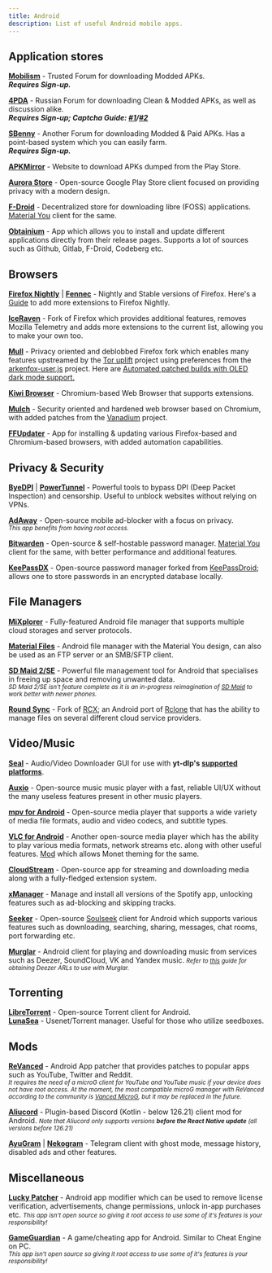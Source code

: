 ```yaml
---
title: Android 
description: List of useful Android mobile apps.
---
```


## Application stores
[**Mobilism**](https://forum.mobilism.me/) - Trusted Forum for downloading Modded APKs.   
**_Requires Sign-up._**

[**4PDA**](https://4pda.to/forum/) - Russian Forum for downloading Clean & Modded APKs, as well as discussion alike.   
**_Requires Sign-up; Captcha Guide: [#1](https://www.celsoazevedo.com/files/android/how-to-bypass-4pda-captchas/)/[#2](https://doorsgeek.blogspot.com/2015/08/4pdaru-loginregister-captcha-tutorial.html)_**

[**SBenny**](https://forum.sbenny.com) - Another Forum for downloading Modded & Paid APKs. Has a point-based system which you can easily farm.   
**_Requires Sign-up._**

[**APKMirror**](https://www.apkmirror.com/) - Website to download APKs dumped from the Play Store.

[**Aurora Store**](https://gitlab.com/AuroraOSS/AuroraStore) - Open-source Google Play Store client focused on providing privacy with a modern design.

[**F-Droid**](https://f-droid.org/) - Decentralized store for downloading libre (FOSS) applications. [Material You](https://github.com/Iamlooker/Droid-ify) client for the same.

[**Obtainium**](https://github.com/ImranR98/Obtainium) - App which allows you to install and update different applications directly from their release pages. Supports a lot of sources such as Github, Gitlab, F-Droid, Codeberg etc.

## Browsers
[**Firefox Nightly**](https://play.google.com/store/apps/details?id=org.mozilla.fenix) | [**Fennec**](https://f-droid.org/en/packages/org.mozilla.fennec_fdroid) - Nightly and Stable versions of Firefox.
Here's a [Guide](https://blog.mozilla.org/addons/2020/09/29/expanded-extension-support-in-firefox-for-android-nightly/) to add more extensions to Firefox Nightly.

[**IceRaven**](https://github.com/fork-maintainers/iceraven-browser#iceraven-browser--) - Fork of Firefox which provides additional features, removes Mozilla Telemetry and adds more extensions to the current list, allowing you to make your own too.

[**Mull**](https://divestos.org/pages/our_apps#mull) - Privacy oriented and deblobbed Firefox fork which enables many features upstreamed by the [Tor uplift](https://wiki.mozilla.org/Security/Tor_Uplift) project using preferences from the [arkenfox-user.js](https://github.com/arkenfox/user.js/) project. Here are [Automated patched builds with OLED dark mode support.](https://github.com/ArtikusHG/Mull-OLEDDark)  

[**Kiwi Browser**](https://kiwibrowser.com/) - Chromium-based Web Browser that supports extensions.

[**Mulch**](https://divestos.org/pages/our_apps#mulch) - Security oriented and hardened web browser based on Chromium, with added patches from the [Vanadium](https://github.com/GrapheneOS/Vanadium) project.

[**FFUpdater**](https://github.com/Tobi823/ffupdater) - App for installing & updating various Firefox-based and Chromium-based browsers, with added automation capabilities.

## Privacy & Security
[**ByeDPI**](https://github.com/dovecoteescapee/ByeDPIAndroid) | [**PowerTunnel**](https://github.com/krlvm/PowerTunnel-Android) - Powerful tools to bypass DPI (Deep Packet Inspection) and censorship. Useful to unblock websites without relying on VPNs.

[**AdAway**](https://adaway.org/) - Open-source mobile ad-blocker with a focus on privacy.          
*<small>This app benefits from having root access.</small>*

[**Bitwarden**](https://github.com/bitwarden/mobile) - Open-source & self-hostable password manager. [Material You](https://github.com/AChep/keyguard-app) client for the same, with better performance and additional features.

[**KeePassDX**](https://github.com/Kunzisoft/KeePassDX) - Open-source password manager forked from [KeePassDroid](https://github.com/bpellin/keepassdroid); allows one to store passwords in an encrypted database locally.

## File Managers
[**MiXplorer**](https://mixplorer.com/) - Fully-featured Android file manager that supports multiple cloud storages and server protocols.

[**Material Files**](https://github.com/zhanghai/MaterialFiles) - Android file manager with the Material You design, can also be used as an FTP server or an SMB/SFTP client.

[**SD Maid 2/SE**](https://github.com/d4rken-org/sdmaid-se) - Powerful file management tool for Android that specialises in freeing up space and removing unwanted data.   
*<small>SD Maid 2/SE isn't feature complete as it is an in-progress reimagination of [SD Maid](https://github.com/d4rken-org/sdmaid) to work better with newer phones.</small>*

[**Round Sync**](https://roundsync.com/) - Fork of [RCX](https://github.com/xOb/rcx/); an Android port of [Rclone](https://rclone.org/) that has the ability to manage files on several different cloud service providers.

## Video/Music
[**Seal**](https://github.com/JunkFood02/Seal) - Audio/Video Downloader GUI for use with **yt-dlp's [supported platforms](https://github.com/yt-dlp/yt-dlp/blob/master/supportedsites.md)**.

[**Auxio**](https://github.com/OxygenCobalt/Auxio) - Open-source music music player with a fast, reliable UI/UX without the many useless features present in other music players.

[**mpv for Android**](https://github.com/mpv-android/mpv-android) - Open-source media player that supports a wide variety of media file formats, audio and video codecs, and subtitle types.

[**VLC for Android**](https://videolan.org/vlc/download-android.html) - Another open-source media player which has the ability to play various media formats, network streams etc. along with other useful features. [Mod](https://t.me/waifupx_official/233) which allows Monet theming for the same.

[**CloudStream**](https://github.com/recloudstream/cloudstream/) - Open-source app for streaming and downloading media along with a fully-fledged extension system.

[**xManager**](https://xmanagerapp.com/) - Manage and install all versions of the Spotify app, unlocking features such as ad-blocking and skipping tracks.

[**Seeker**](https://github.com/jackBonadies/SeekerAndroid) - Open-source [Soulseek](https://slsknet.org/) client for Android which supports various features such as downloading, searching, sharing, messages, chat rooms, port forwarding etc.

[**Murglar**](https://murglar.app/) - Android client for playing and downloading music from services such as Deezer, SoundCloud, VK and Yandex music.
*<small>Refer to [this](https://rentry.org/firehawk52/) guide for obtaining Deezer ARLs to use with Murglar.</small>*

## Torrenting
[**LibreTorrent**](https://github.com/proninyaroslav/libretorrent) - Open-source Torrent client for Android.  
[**LunaSea**](https://www.lunasea.app/) - Usenet/Torrent manager. Useful for those who utilize seedboxes.

## Mods
[**ReVanced**](https://github.com/revanced/revanced-manager) - Android App patcher that provides patches to popular apps such as YouTube, Twitter and Reddit.    
*<small>It requires the need of a microG client for YouTube and YouTube music if your device does not have root access. At the moment, the most compatible microG manager with ReVanced according to the community is [Vanced MicroG](https://github.com/TeamVanced/VancedMicroG), but it may be replaced in the future.</small>*

[**Aliucord**](https://github.com/Aliucord/Aliucord) - Plugin-based Discord (Kotlin - below 126.21) client mod for Android.
*<small>Note that Aliucord only supports versions **before the React Native update** (all versions before 126.21)</small>*

[**AyuGram**](https://t.me/ayugramfcm) | [**Nekogram**](https://nekogram.app/download) - Telegram client with ghost mode, message history, disabled ads and other features.

## Miscellaneous
[**Lucky Patcher**](https://www.luckypatchers.com/) - Android app modifier which can be used to remove license verification, advertisements, change permissions, unlock in-app purchases etc.
*<small>This app isn't open source so giving it root access to use some of it's features is your responsibility!</small>*

[**GameGuardian**](https://gameguardian.net/forum/) - A game/cheating app for Android. Similar to Cheat Engine on PC.  
*<small>This app isn't open source so giving it root access to use some of it's features is your responsibility!</small>*
